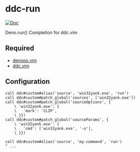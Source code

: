# ddc-run

[![Doc](https://img.shields.io/badge/doc-%3Ah%20ddc--run-orange.svg?style=flat-square)](doc/ddc-run.txt)

Deno.run() Completion for ddc.vim

## Required

- [denops.vim](https://github.com/vim-denops/denops.vim)
- [ddc.vim](https://github.com/Shougo/ddc.vim)

## Configuration

```vim
call ddc#custom#alias('source', 'win32yank.exe', 'run')
call ddc#custom#patch_global('sources', ['win32yank.exe'])
call ddc#custom#patch_global('sourceOptions', {
    \ 'win32yank.exe': {
    \   'mark': 'CLIP',
    \ }})
call ddc#custom#patch_global('sourceParams', {
    \ 'win32yank.exe': {
    \   'cmd': ['win32yank.exe', '-o'],
    \ }})

call ddc#custom#alias('source', 'my-command', 'run')
" ...
```
